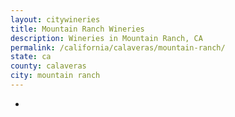 ```yaml
---
layout: citywineries
title: Mountain Ranch Wineries
description: Wineries in Mountain Ranch, CA
permalink: /california/calaveras/mountain-ranch/
state: ca
county: calaveras
city: mountain ranch
---
```

-
